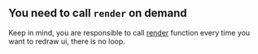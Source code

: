 ## You need to call `render` on demand
Keep in mind, you are responsible to call [render](https://zellij.dev/documentation/plugin-lifecycle) function every time you want to redraw ui, there is no loop.


